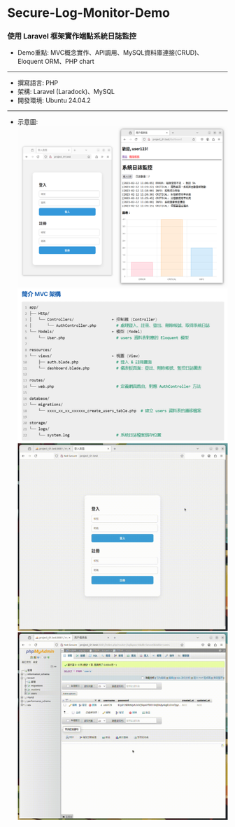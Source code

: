 # Secure-Log-Monitor-Demo  
### 使用 Laravel 框架實作端點系統日誌監控  
- Demo重點: MVC概念實作、API調用、MySQL資料庫連接(CRUD)、Eloquent ORM、PHP chart  
---
- 撰寫語言: PHP  
- 架構: Laravel (Laradock)、MySQL  
- 開發環境: Ubuntu 24.04.2 
---  
- 示意圖:  
![image](https://github.com/LN0330/Secure-Log-Monitor-Demo/blob/main/GIF/1.png)  
![image](https://github.com/LN0330/Secure-Log-Monitor-Demo/blob/main/GIF/2.png)  
![image](https://github.com/LN0330/Secure-Log-Monitor-Demo/blob/main/GIF/03.gif)  
![image](https://github.com/LN0330/Secure-Log-Monitor-Demo/blob/main/GIF/04.gif)  
